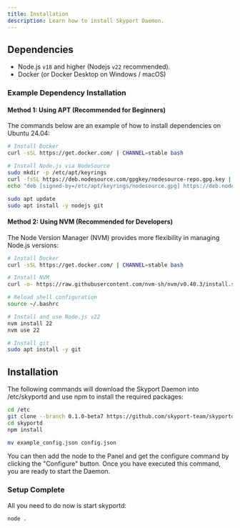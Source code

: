 ```yaml
---
title: Installation
description: Learn how to install Skyport Daemon.
---
```


## Dependencies

* Node.js `v18` and higher (Nodejs `v22` recommended).
* Docker (or Docker Desktop on Windows / macOS)

### Example Dependency Installation

#### Method 1: Using APT (Recommended for Beginners)

The commands below are an example of how to install dependencies on Ubuntu 24.04:

```sh
# Install Docker
curl -sSL https://get.docker.com/ | CHANNEL=stable bash

# Install Node.js via NodeSource
sudo mkdir -p /etc/apt/keyrings
curl -fsSL https://deb.nodesource.com/gpgkey/nodesource-repo.gpg.key | sudo gpg --dearmor -o /etc/apt/keyrings/nodesource.gpg
echo "deb [signed-by=/etc/apt/keyrings/nodesource.gpg] https://deb.nodesource.com/node_22.x nodistro main" | sudo tee /etc/apt/sources.list.d/nodesource.list

sudo apt update
sudo apt install -y nodejs git
```

#### Method 2: Using NVM (Recommended for Developers)

The Node Version Manager (NVM) provides more flexibility in managing Node.js versions:

```sh
# Install Docker
curl -sSL https://get.docker.com/ | CHANNEL=stable bash

# Install NVM
curl -o- https://raw.githubusercontent.com/nvm-sh/nvm/v0.40.3/install.sh | bash

# Reload shell configuration
source ~/.bashrc

# Install and use Node.js v22
nvm install 22
nvm use 22

# Install git
sudo apt install -y git
```

## Installation

The following commands will download the Skyport Daemon into /etc/skyportd and use npm to install the required packages:

```bash
cd /etc
git clone --branch 0.1.0-beta7 https://github.com/skyport-team/skyportd
cd skyportd
npm install

mv example_config.json config.json
```

You can then add the node to the Panel and get the configure command by clicking the "Configure" button. Once you have executed this command, you are ready to start the Daemon.

### Setup Complete

All you need to do now is start skyportd:
```bash
node .
```
